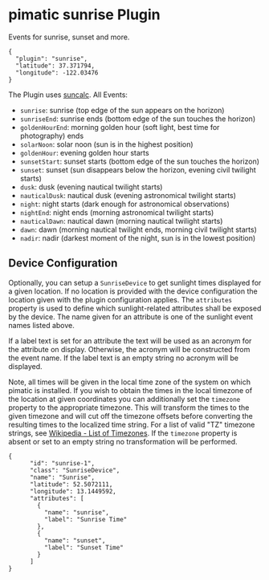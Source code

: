 # pimatic sunrise Plugin

Events for sunrise, sunset and more.

    {
      "plugin": "sunrise",
      "latitude": 37.371794,
      "longitude": -122.03476
    }

The Plugin uses [suncalc](https://github.com/mourner/suncalc). All Events:

  * `sunrise`: sunrise (top edge of the sun appears on the horizon)
  * `sunriseEnd`: sunrise ends (bottom edge of the sun touches the horizon)
  * `goldenHourEnd`: morning golden hour (soft light, best time for photography) ends
  * `solarNoon`: solar noon (sun is in the highest position)
  * `goldenHour`: evening golden hour starts
  * `sunsetStart`: sunset starts (bottom edge of the sun touches the horizon)
  * `sunset`: sunset (sun disappears below the horizon, evening civil twilight starts)
  * `dusk`: dusk (evening nautical twilight starts)
  * `nauticalDusk`: nautical dusk (evening astronomical twilight starts)
  * `night`: night starts (dark enough for astronomical observations)
  * `nightEnd`: night ends (morning astronomical twilight starts)
  * `nauticalDawn`: nautical dawn (morning nautical twilight starts)
  * `dawn`: dawn (morning nautical twilight ends, morning civil twilight starts)
  * `nadir`: nadir (darkest moment of the night, sun is in the lowest position)

## Device Configuration

Optionally, you can setup a `SunriseDevice` to get sunlight times displayed for a given location. If no location is 
provided with the device configuration the location given with the plugin configuration applies. The `attributes` 
property is used to define which sunlight-related attributes shall be exposed by the device. The name given for an 
attribute is one of the sunlight event names listed above. 

If a label text is set for an attribute the text will be used as an acronym for the attribute on display. Otherwise, the 
acronym will be constructed from the event name. If the label text is an empty string no acronym will be displayed.

Note, all times will be given in the local time zone of the system on which pimatic is installed. 
If you wish to obtain the times in the local timezone of the location at given coordinates you can 
additionally set the `timezone` property to the appropriate timezone. This will transform the times to the  
given timezone and will cut off the timezone offsets before converting the resulting times to the localized 
time string. For a list of valid "TZ" timezone strings, see 
[Wikipedia - List of Timezones](https://en.wikipedia.org/wiki/List_of_tz_database_time_zones). If the `timezone` 
property is absent or set to an empty string no transformation will be performed.

    {
          "id": "sunrise-1",
          "class": "SunriseDevice",
          "name": "Sunrise",
          "latitude": 52.5072111,
          "longitude": 13.1449592,
          "attributes": [
            {
              "name": "sunrise",
              "label": "Sunrise Time"
            },
            {
              "name": "sunset",
              "label": "Sunset Time"
            }
          ]
    }